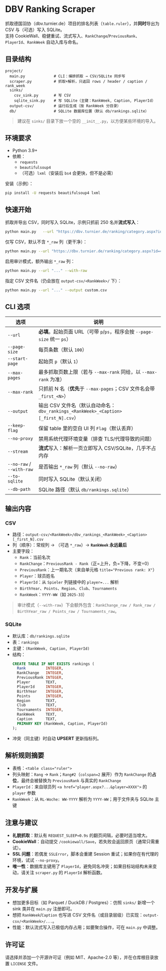 # DBV Ranking Scraper

抓取德国羽协（dbv.turnier.de）项目的排名列表（`table.ruler`），并**同时**导出为 CSV 与（可选）写入 SQLite。  
支持 CookieWall、稳健重试、流式写入、`RankChange`/`PreviousRank`、`PlayerId`、`RankWeek` 自动入库与命名。

## 目录结构

```
project/
  main.py             # CLI：编排抓取 → CSV/SQLite 同步写
  scraper.py          # 抓取+解析，只返回 rows / header / caption / rank_week
  sinks/
    csv_sink.py       # 写 CSV
    sqlite_sink.py    # 写 SQLite（主键：RankWeek, Caption, PlayerId）
  output-csv/         # 运行后生成（按 RankWeek 分目录）
  db/                 # SQLite 数据库位置（默认 db/rankings.sqlite）
```

> 建议在 `sinks/` 目录下放一个空的 `__init__.py`，以方便某些环境的导入。

## 环境要求

- Python 3.9+
- 依赖：
  - `requests`
  - `beautifulsoup4`
  - （可选）`lxml`（安装后 `bs4` 会更快，但不是必需）

安装（示例）：
```bash
pip install -U requests beautifulsoup4 lxml
```

## 快速开始

抓取并导出 CSV，同时写入 SQLite，示例只抓前 250 名并**流式写入**：
```bash
python main.py   --url "https://dbv.turnier.de/ranking/category.aspx?id=47428&category=3440&p=1&ps=100"   --max-rank 250   --stream   --to-sqlite   --db-path db/rankings.sqlite
```

仅写 CSV，默认不含 `*_raw` 列（更干净）：
```bash
python main.py --url "https://dbv.turnier.de/ranking/category.aspx?id=47428&category=3440&p=1&ps=100"
```

启用审计模式，额外输出 `*_raw` 列：
```bash
python main.py --url "..." --with-raw
```

指定 CSV 文件名（仍会放在 `output-csv/<RankWeek>/` 下）：
```bash
python main.py --url "..." --output custom.csv
```

## CLI 选项

| 选项 | 说明 |
|---|---|
| `--url` | **必填**。起始页面 URL（可带 `p`/`ps`，程序会按 `--page-size` 统一 `ps`） |
| `--page-size` | 每页条数（默认 `100`） |
| `--start-page` | 起始页 `p`（默认 `1`） |
| `--max-pages` | 最多抓取页数上限（若与 `--max-rank` 同给，以 `--max-rank` 为准） |
| `--max-rank` | 只抓前 N 名（**优先**于 `--max-pages`；CSV 文件名会带 `_first_<N>`） |
| `--output` | 输出 CSV 文件名（默认自动命名：`dbv_rankings_<RankWeek>_<Caption>[_first_N].csv`） |
| `--keep-flag` | 保留 table 里的空白 UI 列 `Flag`（默认丢弃） |
| `--no-proxy` | 禁用系统代理环境变量（排查 TLS/代理导致的问题） |
| `--stream` | **流式**写入：解析一页立即写入 CSV/SQLite，几乎不占内存 |
| `--no-raw` / `--with-raw` | 是否输出 `*_raw` 列（默认 `--no-raw`） |
| `--to-sqlite` | 同时写入 SQLite（默认关闭） |
| `--db-path` | SQLite 路径（默认 `db/rankings.sqlite`） |

## 输出内容

### CSV
- 路径：`output-csv/<RankWeek>/dbv_rankings_<RankWeek>_<Caption>[_first_N].csv`
- 列（顺序）：常规列 → （可选 `*_raw`）→ **`RankWeek` 永远最后**
- 主要字段：
  - `Rank`：当前名次  
  - `RankChange`：`PreviousRank - Rank`（正=上升，负=下降，不变=0）  
  - `PreviousRank`：上一期名次（来自单元格 `title="Previous rank: X"`）  
  - `Player`：球员姓名  
  - `PlayerId`：从 `Spieler` 列链接中的 `player=...` 解析  
  - `BirthYear`、`Points`、`Region`、`Club`、`Tournaments`  
  - `RankWeek`：`YYYY-WW`（如 `2025-33`）

> 审计模式（`--with-raw`）下会额外包含：`RankChange_raw / Rank_raw / BirthYear_raw / Points_raw / Tournaments_raw`。

### SQLite

- 默认库：`db/rankings.sqlite`
- 表：`rankings`
- 主键：`(RankWeek, Caption, PlayerId)`
- 结构：
  ```sql
  CREATE TABLE IF NOT EXISTS rankings (
    Rank         INTEGER,
    RankChange   INTEGER,
    PreviousRank INTEGER,
    Player       TEXT,
    PlayerId     INTEGER,
    BirthYear    INTEGER,
    Points       INTEGER,
    Region       TEXT,
    Club         TEXT,
    Tournaments  INTEGER,
    RankWeek     TEXT,
    Caption      TEXT,
    PRIMARY KEY (RankWeek, Caption, PlayerId)
  );
  ```
- 冲突（同主键）时自动 **UPSERT** 更新指标列。

## 解析规则摘要

- 表格：`<table class="ruler">`
- 列头映射：`Rang` → `Rank`；`Rang#2`（`colspan=2` 展开）作为 `RankChange` 的**占位**，最终会被替换为 `PreviousRank` 与真实的 `RankChange`
- `PlayerId`：来自球员列 `<a href="player.aspx?...&player=XXXX">` 的 `player` 参数
- `RankWeek`：从 `RL-Woche: WW-YYYY` 解析为 `YYYY-WW`；用于文件夹与 SQLite 主键

## 注意与建议

- **礼貌抓取**：默认有 `REQUEST_SLEEP≈0.9s` 的翻页间隔，必要时适当增大。
- **CookieWall**：自动提交 `/cookiewall/Save`，若失败会返回原页（通常只需重试）。
- **SSL 问题**：若偶发 `SSLError`，脚本会重建 Session 重试；如果你在有代理的环境，试试 `--no-proxy`。
- **唯一性**：数据库主键用了 `PlayerId`，避免同名冲突；如果目标站结构未来变动，请关注 `scraper.py` 的 `PlayerId` 解析函数。

## 开发与扩展

- 想加更多目标（如 Parquet / DuckDB / Postgres）：仿照 `sinks/` 新增一个 sink 类并在 `main.py` 注册即可。
- 想把 `RankWeek`/`Caption` 也写进 CSV 文件名（或目录层级）已实现：`output-csv/<RankWeek>/...`。
- 性能：默认流式写入已极低内存占用；如要聚合操作，可在 `main.py` 中调整。

## 许可证

请选择并添加一个开源许可证（例如 MIT、Apache-2.0 等），并在仓库根目录放置 `LICENSE` 文件。

